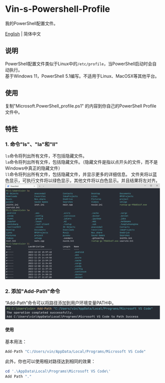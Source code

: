 # Vin-s-Powershell-Profile
我的PowerShell配置文件。

[English](README.md) | 简体中文

## 说明
PowerShell配置文件类似于Linux中的`/etc/profile`，当PowerShell启动时会自动执行。  
基于Windows 11，PowerShell 5.1编写。不适用于Linux、MacOSX等其他平台。



## 使用
复制"Microsoft.PowerShell_profile.ps1" 的内容到你自己的PowerShell Profile文件中。

## 特性
### 1. 命令"ls"、"la"和"ll"
`ls`命令将列出所有文件，不包括隐藏文件。  
`la`命令将列出所有文件，包括隐藏文件。（隐藏文件是指以点开头的文件，而不是Windows中真正的隐藏文件）  
`ll`命令将列出所有文件，包括隐藏文件，并显示更多的详细信息。
文件夹将以蓝色显示，可执行文件将以绿色显示，其他文件将以白色显示。并且结果将左对齐。  
![list files](./img/List-File.png "ls,ll,la命令")

### 2. 添加"Add-Path"命令
“Add-Path”命令可以将路径添加到用户环境变量PATH中。
![Add-Path](./img/Add-Path.png "Add-Path命令")

#### 使用
基本用法：
```powershell
Add-Path "C:/Users/vin/AppData/Local/Programs/Microsoft VS Code"
```
此外，你也可以使用相对路径达到相同的效果：
```powershell
cd '.\AppData\Local\Programs\Microsoft VS Code\'
Add Path "."
```
